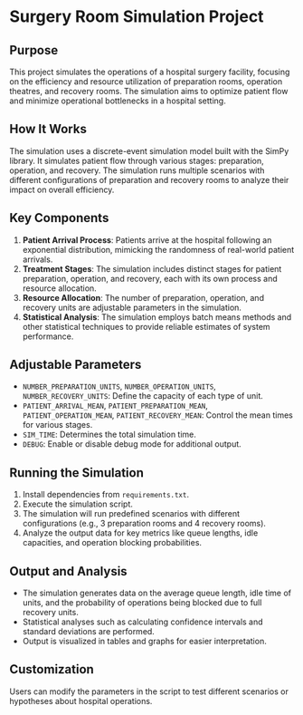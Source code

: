 # Surgery Room Simulation Project

## Purpose
This project simulates the operations of a hospital surgery facility, focusing on the efficiency and resource utilization of preparation rooms, operation theatres, and recovery rooms. The simulation aims to optimize patient flow and minimize operational bottlenecks in a hospital setting.

## How It Works
The simulation uses a discrete-event simulation model built with the SimPy library. It simulates patient flow through various stages: preparation, operation, and recovery. The simulation runs multiple scenarios with different configurations of preparation and recovery rooms to analyze their impact on overall efficiency.

## Key Components
1. **Patient Arrival Process**: Patients arrive at the hospital following an exponential distribution, mimicking the randomness of real-world patient arrivals.
2. **Treatment Stages**: The simulation includes distinct stages for patient preparation, operation, and recovery, each with its own process and resource allocation.
3. **Resource Allocation**: The number of preparation, operation, and recovery units are adjustable parameters in the simulation.
4. **Statistical Analysis**: The simulation employs batch means methods and other statistical techniques to provide reliable estimates of system performance.

## Adjustable Parameters
- `NUMBER_PREPARATION_UNITS`, `NUMBER_OPERATION_UNITS`, `NUMBER_RECOVERY_UNITS`: Define the capacity of each type of unit.
- `PATIENT_ARRIVAL_MEAN`, `PATIENT_PREPARATION_MEAN`, `PATIENT_OPERATION_MEAN`, `PATIENT_RECOVERY_MEAN`: Control the mean times for various stages.
- `SIM_TIME`: Determines the total simulation time.
- `DEBUG`: Enable or disable debug mode for additional output.

## Running the Simulation
1. Install dependencies from `requirements.txt`.
2. Execute the simulation script.
3. The simulation will run predefined scenarios with different configurations (e.g., 3 preparation rooms and 4 recovery rooms).
4. Analyze the output data for key metrics like queue lengths, idle capacities, and operation blocking probabilities.

## Output and Analysis
- The simulation generates data on the average queue length, idle time of units, and the probability of operations being blocked due to full recovery units.
- Statistical analyses such as calculating confidence intervals and standard deviations are performed.
- Output is visualized in tables and graphs for easier interpretation.

## Customization
Users can modify the parameters in the script to test different scenarios or hypotheses about hospital operations.
